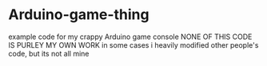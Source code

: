 # Arduino-game-thing
example code for my crappy Arduino game console
NONE OF THIS CODE IS PURLEY MY OWN WORK in some cases i heavily modified other people's code, but its not all mine
